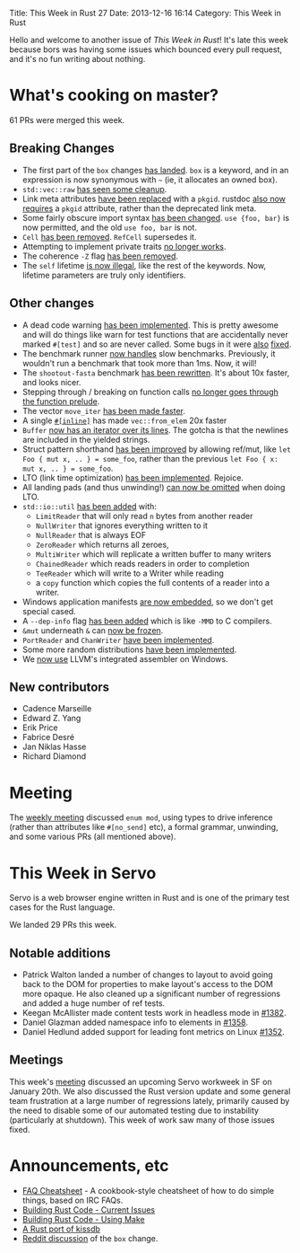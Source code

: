 Title: This Week in Rust 27
Date: 2013-12-16 16:14
Category: This Week in Rust

Hello and welcome to another issue of *This Week in Rust*! It's late this week
because bors was having some issues which bounced every pull request, and it's
no fun writing about nothing.

<!-- more -->

# What's cooking on master?

61 PRs were merged this week.

## Breaking Changes

- The first part of the `box` changes [has
landed](https://github.com/mozilla/rust/pull/10929). `box` is a keyword, and
in an expression is now synonymous with `~` (ie, it allocates an owned box).
- `std::vec::raw` [has seen some
cleanup](https://github.com/mozilla/rust/pull/10984).
- Link meta attributes [have been
replaced](https://github.com/mozilla/rust/pull/10593) with a `pkgid`.  rustdoc
[also now requires](https://github.com/mozilla/rust/pull/10948) a `pkgid`
attribute, rather than the deprecated link meta.
- Some fairly obscure import syntax [has been
changed](https://github.com/mozilla/rust/pull/10808). `use {foo, bar}` is now
permitted, and the old `use foo, bar` is not.
- `Cell` [has been removed](https://github.com/mozilla/rust/pull/10791).
`RefCell` supersedes it.
- Attempting to implement private traits [no longer
works](https://github.com/mozilla/rust/pull/10862).
- The coherence `-Z` flag [has been
removed](https://github.com/mozilla/rust/pull/10909).
- The `self` lifetime [is now
illegal](https://github.com/mozilla/rust/pull/10897), like the rest of the
keywords. Now, lifetime parameters are truly only identifiers.

## Other changes

- A dead code warning [has been
implemented](https://github.com/mozilla/rust/pull/10477). This is pretty
awesome and will do things like warn for test functions that are accidentally
never marked `#[test]` and so are never called. Some bugs in it were
[also](https://github.com/mozilla/rust/pull/10870)
[fixed](https://github.com/mozilla/rust/pull/10994).
- The benchmark runner [now
handles](https://github.com/mozilla/rust/pull/10952) slow benchmarks.
Previously, it wouldn't run a benchmark that took more than 1ms. Now, it will!
- The `shootout-fasta` benchmark [has been
rewritten](https://github.com/mozilla/rust/pull/10933). It's about 10x faster,
and looks nicer.
- Stepping through / breaking on function calls [no longer goes through the
function prelude](https://github.com/mozilla/rust/pull/10966).
- The vector `move_iter` [has been made
faster](https://github.com/mozilla/rust/pull/10995).
- A single [`#[inline]`](https://github.com/mozilla/rust/pull/10918)  has made
`vec::from_elem` 20x faster
- `Buffer` [now has an iterator over its
lines](https://github.com/mozilla/rust/pull/10856). The gotcha is that the
newlines are included in the yielded strings.
- Struct pattern shorthand [has been
improved](https://github.com/mozilla/rust/pull/10833) by allowing ref/mut,
like `let Foo { mut x, .. } = some_foo`, rather than the previous `let Foo {
x: mut x, .. } = some_foo`.
- LTO (link time optimization) [has been
implemented](https://github.com/mozilla/rust/pull/10812).  Rejoice.
- All landing pads (and thus unwinding!) [can now be
omitted](https://github.com/mozilla/rust/pull/10916) when doing LTO.
- `std::io::util` [has been added](https://github.com/mozilla/rust/pull/10895)
with:
	- `LimitReader` that will only read `n` bytes from another reader
	- `NullWriter` that ignores everything written to it
	- `NullReader` that is always EOF
	- `ZeroReader` which returns all zeroes,
	- `MultiWriter` which will replicate a written buffer to many writers
	- `ChainedReader` which reads readers in order to completion
	- `TeeReader` which will write to a Writer while reading
	- a `copy` function which copies the full contents of a reader into a writer.
- Windows application manifests [are now
embedded](https://github.com/mozilla/rust/pull/10878), so we don't get
special cased.
- A `--dep-info` flag [has been
added](https://github.com/mozilla/rust/pull/10698) which is like `-MMD` to C
compilers.
- `&mut` underneath `&` can [now be
frozen](https://github.com/mozilla/rust/pull/10787).
- `PortReader` and `ChanWriter` [have been
implemented](https://github.com/mozilla/rust/pull/10823).
- Some more random distributions [have been
implemented](https://github.com/mozilla/rust/pull/10859).
- We [now use](https://github.com/mozilla/rust/pull/10874) LLVM's integrated
assembler on Windows.

## New contributors

- Cadence Marseille
- Edward Z. Yang
- Erik Price
- Fabrice Desré
- Jan Niklas Hasse
- Richard Diamond

# Meeting

The [weekly
meeting](https://github.com/mozilla/rust/wiki/Meeting-weekly-2013-12-10)
discussed `enum mod`, using types to drive inference (rather than attributes
like `#[no_send]` etc), a formal grammar, unwinding, and some various PRs (all
mentioned above).

# This Week in Servo
Servo is a web browser engine written in Rust and is one of the primary test
cases for the Rust language.

We landed 29 PRs this week.

## Notable additions
- Patrick Walton landed a number of changes to layout to avoid going back to
the DOM for properties to make layout's access to the DOM more opaque. He also
cleaned up a significant number of regressions and added a huge number of ref
tests.
- Keegan McAllister made content tests work in headless mode in
[#1382](https://github.com/mozilla/servo/pull/1382).
- Daniel Glazman added namespace info to elements in
[#1358](https://github.com/mozilla/servo/pull/1358).
- Daniel Hedlund added support for leading font metrics on Linux
[#1352](https://github.com/mozilla/servo/pull/1352).

## Meetings
This week's
[meeting](https://github.com/mozilla/servo/wiki/Meeting-2013-12-09) discussed
an upcoming Servo workweek in SF on January 20th. We also discussed the Rust
version update and some general team frustration at a large number of
regressions lately, primarily caused by the need to disable some of our
automated testing due to instability (particularly at shutdown). This week of
work saw many of those issues fixed.

# Announcements, etc

- [FAQ Cheatsheet](https://github.com/mozilla/rust/wiki/Doc-FAQ-Cheatsheet) -
A cookbook-style cheatsheet of how to do simple things, based on IRC FAQs.
- [Building Rust Code - Current
Issues](http://metajack.im/2013/12/11/building-rust-code--current-issues/)
- [Building Rust Code - Using
Make](http://metajack.im/2013/12/12/building-rust-code--using-make/)
- [A Rust port of kissdb](https://github.com/pirapira/kissdb-rust)
- [Reddit
discussion](http://www.reddit.com/r/rust/comments/1syapv/implement_the_new_box_syntax_for_unique_pointers/)
of the `box` change.
